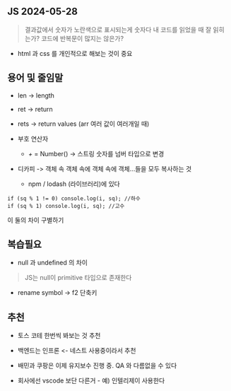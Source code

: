 JS 2024-05-28
--------
> 결과값에서 숫자가 노란색으로 표시되는게 숫자다
> 내 코드를 읽었을 때 잘 읽히는가? 
> 코드에 반복문이 많지는 않은가? 

- html 과 css 를 개인적으로 해보는 것이 중요

용어 및 줄임말
--
- len -> length
- ret -> return
- rets -> return values (arr 여러 값이 여러개일 때)
- 부호 연산자
  * *+* = Number() -> 스트링 숫자를 넘버 타입으로 변경

- 디카피 -> 객체 속 객체 속에 객체 속에 객체...들을 모두 복사하는 것
  * npm / lodash (라이브러리)에 있다 

```
if (sq % 1 != 0) console.log(i, sq); //하수
if (sq % 1) console.log(i, sq); //고수
```

이 둘의 차이 구별하기


## 복습필요

- null 과 undefined 의 차이
> JS는 null이 primitive 타입으로 존재한다

- rename symbol -> f2 단축키


## 추천

- 토스 코테 한번씩 봐보는 것 추천

- 백엔드는 인프론 <- 네스트 사용중이라서 추천

- 배민과 쿠팡은 이제 유지보수 진행 중. QA 와 다름없을 수 있다

- 회사에선 vscode 보단 다른거 - 예) 인텔리제이 사용한다 
